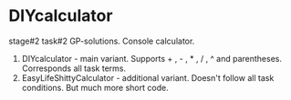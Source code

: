 # DIYcalculator
stage#2 task#2 GP-solutions. Console calculator.

1. DIYcalculator - main variant. Supports + , - , * , / , ^ and parentheses. Corresponds all task terms.
2. EasyLifeShittyCalculator - additional variant. Doesn't follow all task conditions. But much more short code.
